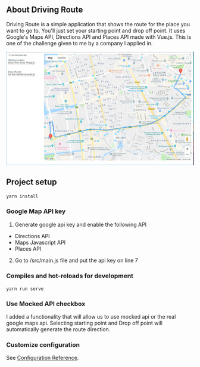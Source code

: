 ## About Driving Route
Driving Route is a simple application that shows the route for the place you want to go to.
You'll just set your starting point and drop off point. It uses Google's Maps API, Directions API and Places API made with Vue.js.
This is one of the challenge given to me by a company I applied in.

![Driving Route Screenshot](src/assets/driving_route.PNG)

## Project setup
```
yarn install
```

### Google Map API key
1) Generate google api key and enable the following API
- Directions API
- Maps Javascript API
- Places API
2) Go to /src/main.js file and put the api key on line 7

### Compiles and hot-reloads for development
```
yarn run serve
```

### Use Mocked API checkbox
I added a functionality that will allow us to use mocked api or the real google maps api. Selecting starting point and Drop off point will automatically generate the route direction.

### Customize configuration
See [Configuration Reference](https://cli.vuejs.org/config/).
